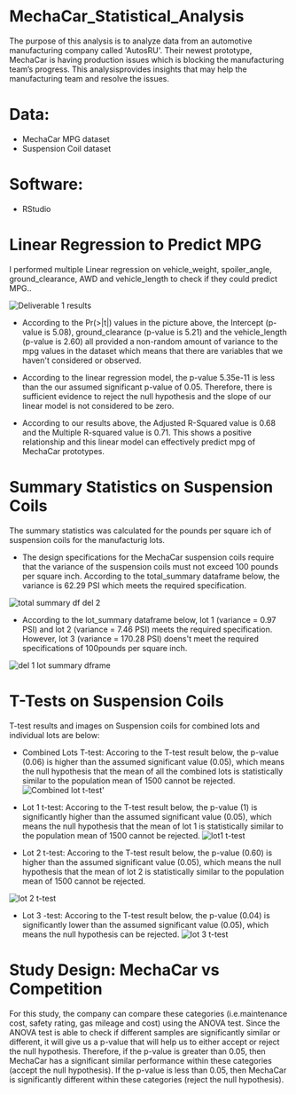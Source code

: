 # MechaCar_Statistical_Analysis
The purpose of this analysis is to analyze data from an automotive manufacturing company called 'AutosRU'. Their newest prototype, MechaCar is having production issues which is blocking the manufacturing team’s progress. This analysisprovides insights that may help the manufacturing team and resolve the issues.

# Data:
* MechaCar MPG dataset
* Suspension Coil dataset

# Software:
* RStudio

# Linear Regression to Predict MPG
I performed multiple Linear regression on vehicle_weight, spoiler_angle, ground_clearance, AWD and vehicle_length to check if they could predict MPG..

![Deliverable 1 results](https://user-images.githubusercontent.com/104453593/185812862-e2b9c9a3-f0d4-45e7-b1bc-31f68cf2cea4.PNG)



* According to the Pr(>|t|) values in the picture above, the Intercept (p-value is 5.08), ground_clearance (p-value is 5.21) and the vehicle_length (p-value is 2.60) all provided a non-random amount of variance to the mpg values in the dataset which means that there are variables that we haven't considered or observed.

* According to the linear regression model, the p-value 5.35e-11 is less than the our assumed significant p-value of 0.05. Therefore, there is sufficient evidence to reject the null hypothesis and the slope of our linear model is not considered to be zero.

* According to our results above, the Adjusted R-Squared value is 0.68 and the Multiple R-squared value is 0.71. This shows a positive relationship and this linear model can effectively predict mpg of MechaCar prototypes.  

# Summary Statistics on Suspension Coils
The summary statistics was calculated for the pounds per square ich of suspension coils for the manufacturig lots.

* The design specifications for the MechaCar suspension coils require that the variance of the suspension coils must not exceed 100 pounds per square inch. According to the total_summary dataframe below, the variance is 62.29 PSI which meets the required specification.

![total summary df del 2](https://user-images.githubusercontent.com/104453593/185813298-73499558-3f7b-4599-9d59-608dc065e06f.PNG)
* According to the lot_summary dataframe below, lot 1 (variance = 0.97 PSI) and lot 2 (variance = 7.46 PSI) meets the required specification. However, lot 3 (variance = 170.28 PSI) doens't meet the required specifications of 100pounds per square inch.

![del 1 lot summary dframe](https://user-images.githubusercontent.com/104453593/185813304-dc9aacad-24c1-476b-8b12-283221c663d0.PNG)


# T-Tests on Suspension Coils
T-test results and images on Suspension coils for combined lots and individual lots are below:

* Combined Lots T-test:
Accoring to the T-test result below, the p-value (0.06) is higher than the assumed significant value (0.05), which means the null hypothesis that the mean of all the combined lots is statistically similar to the population mean of 1500 cannot be rejected.
![Combined lot t-test'](https://user-images.githubusercontent.com/104453593/185814291-137b6de2-6658-49c6-89b6-19857585087f.PNG)


* Lot 1 t-test:
Accoring to the T-test result below, the p-value (1) is significantly higher than the assumed significant value (0.05), which means the null hypothesis that the mean of lot 1 is statistically similar to the population mean of 1500 cannot be rejected.
![lot1 t-test](https://user-images.githubusercontent.com/104453593/185814315-bede18eb-3fde-428b-a6d9-cd83e0e0e3d0.PNG)


* Lot 2 t-test:
Accoring to the T-test result below, the p-value (0.60) is higher than the assumed significant value (0.05), which means the null hypothesis that the mean of lot 2 is statistically similar to the population mean of 1500 cannot be rejected.

![lot 2 t-test](https://user-images.githubusercontent.com/104453593/185814319-2b5ee528-e864-4217-963b-14a6b8bd4622.PNG)


* Lot 3 -test:
Accoring to the T-test result below, the p-value (0.04) is significantly lower than the assumed significant value (0.05), which means the null hypothesis can be rejected.
![lot 3 t-test](https://user-images.githubusercontent.com/104453593/185814329-fb2090b1-dc6b-4853-a98f-5c241c7bbddb.PNG)


# Study Design: MechaCar vs Competition
For this study, the company can compare these categories (i.e.maintenance cost, safety rating, gas mileage and cost) using the ANOVA test. Since the ANOVA test is able to check if different samples are significantly similar or different, it will give us a p-value that will help us to either accept or reject the null hypothesis. Therefore, if the p-value is greater than 0.05, then MechaCar has a significant similar performance within these categories (accept the null hypothesis). If the p-value is less than 0.05, then MechaCar is significantly different within these categories (reject the null hypothesis).
